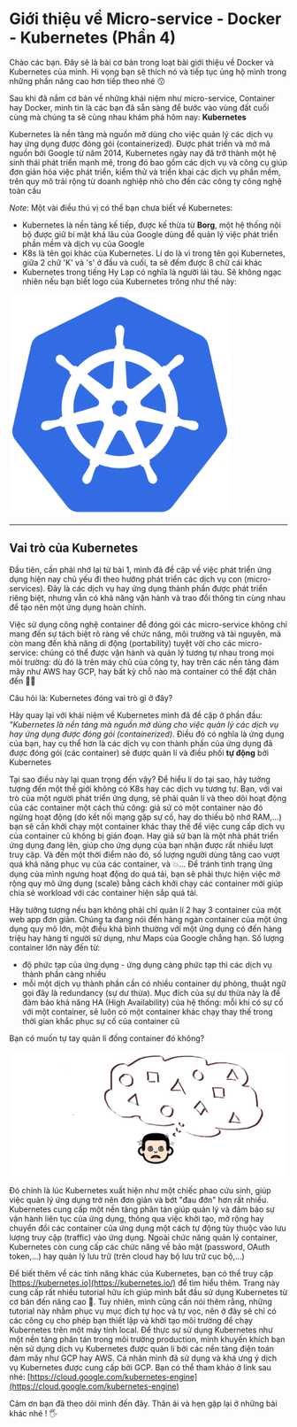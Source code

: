 # Giới thiệu về Micro-service - Docker - Kubernetes (Phần 4)

Chào các bạn. Đây sẽ là bài cơ bản trong loạt bài giới thiệu về Docker và Kubernetes của mình. Hi vọng bạn sẽ thích nó và tiếp tục ủng hộ mình trong những phần nâng cao hơn tiếp theo nhé :kissing:


Sau khi đã nắm cơ bản về những khái niệm như micro-service, Container hay Docker, mình tin là các bạn đã sẵn sàng để bước vào vùng đất cuối cùng mà chúng ta sẽ cùng nhau khám phá hôm nay: **Kubernetes**

Kubernetes là nền tảng mà nguồn mở dùng cho việc quản lý các dịch vụ hay ứng dụng được đóng gói (containerized). Được phát triển và mở mã nguồn bởi Google từ năm 2014, Kubernetes ngày nay đã trở thành một hệ sinh thái phát triển mạnh mẽ, trong đó bao gồm các dịch vụ và công cụ giúp đơn giản hóa việc phát triển, kiểm thử và triển khai các dịch vụ phần mềm, trên quy mô trải rộng từ doanh nghiệp nhỏ cho đến các công ty công nghệ toàn cầu

*Note*: Một vài điều thú vị có thể bạn chưa biết về Kubernetes:
- Kubernetes là nền tảng kế tiếp, được kế thừa từ **Borg**, một hệ thống nội bộ được giữ bí mật khá lâu của Google dùng để quản lý việc phát triển phần mềm và dịch vụ của Google
- K8s là tên gọi khác của Kubernetes. Lí do là vì trong tên gọi Kubernetes, giữa 2 chữ 'K' và 's' ở đầu và cuối, ta sẽ đếm được 8 chữ cái khác
- Kubernetes trong tiếng Hy Lạp có nghĩa là người lái tàu. Sẽ không ngạc nhiên nếu bạn biết logo của Kubernetes trông như thế này:

<img src="../images/1200px-Kubernetes_logo_without_workmark.png" alt="kubernetes-logo" width="400" height='400' />

************************************************************************************************************

## Vai trò của Kubernetes

Đầu tiên, cần phải nhớ lại từ bài 1, mình đã đề cập về việc phát triển ứng dụng hiện nay chủ yếu đi theo hướng phát triển các dịch vụ con (micro-services). Đây là các dịch vụ hay ứng dụng thành phần được phát triển riêng biệt, nhưng vẫn có khả năng vận hành và trao đổi thông tin cùng nhau để tạo nên một ứng dụng hoàn chỉnh. 

Việc sử dụng công nghệ container để đóng gói các micro-service không chỉ mang đến sự tách biệt rõ ràng về chức năng, môi trường và tài nguyên, mà còn mang đến khả năng di động (portability) tuyệt vời cho các micro-service: chúng có thể được vận hành và quản lý tương tự nhau trong mọi môi trường: dù đó là trên máy chủ của công ty, hay trên các nền tảng đám mây như AWS hay GCP, hay bất kỳ chỗ nào mà container có thể đặt chân đến :man_astronaut:

Câu hỏi là: Kubernetes đóng vai trò gì ở đây?

Hãy quay lại với khái niệm về Kubernetes mình đã đề cập ở phần đầu: *"Kubernetes là nền tảng mà nguồn mở dùng cho việc quản lý các dịch vụ hay ứng dụng được đóng gói (containerized)*. Điều đó có nghĩa là ứng dụng của bạn, hay cụ thể hơn là các dịch vụ con thành phần của ứng dụng đã được đóng gói (các container) sẽ được quản lí và điều phối **tự động** bởi Kubernetes

Tại sao điều này lại quan trọng đến vậy? Để hiểu lí do tại sao, hãy tưởng tượng đến một thế giới không có K8s hay các dịch vụ tương tự. Bạn, với vai trò của một người phát triển ứng dụng, sẽ phải quản lí và theo dõi hoạt động của các container một cách thủ công: giả sử có một container nào đó ngừng hoạt động (do kết nối mạng gặp sự cố, hay do thiếu bộ nhớ RAM,...) bạn sẽ cần khởi chạy một container khác thay thế để việc cung cấp dịch vụ của container cũ không bị gián đoạn. Hay giả sử bạn là một nhà phát triển ứng dụng đang lên, giúp cho ứng dụng của bạn nhận được rất nhiều lượt truy cập. Và đến một thời điểm nào đó,  số lượng người dùng tăng cao vượt quá khả năng phục vụ của các container, và :collision:... Để tránh tình trạng ứng dụng của mình ngưng hoạt động do quá tải, bạn sẽ phải thực hiện việc mở rộng quy mô ứng dụng (scale) bằng cách khởi chạy các container mới giúp chia sẻ workload với các container hiện sắp quá tải.

Hãy tưởng tượng nếu bạn không phải chỉ quản lí 2 hay 3 container của một web app đơn giản. Chúng ta đang nói đến hàng ngàn container của một ứng dụng quy mô lớn, một điều khá bình thường với một ứng dụng có đến hàng triệu hay hàng tỉ người sử dụng, như Maps của Google chẳng hạn. Số lượng container lớn này đến từ:
- độ phức tạp của ứng dụng - ứng dụng càng phức tạp thì các dịch vụ thành phần càng nhiều
- mỗi một dịch vụ thành phần cần có nhiều container dự phòng, thuật ngữ gọi đây là redundancy (sự dư thừa). Mục đích của sự dư thừa này là để đảm bảo khả năng HA (High Availability) của hệ thống: mỗi khi có sự cố với một container, sẽ luôn có một container khác chạy thay thế trong thời gian khắc phục sự cố của container cũ

Bạn có muốn tự tay quản lí đống container đó không? 

![Image](../images/withoutK.sketchpad.png)

Đó chính là lúc Kubernetes xuất hiện như một chiếc phao cứu sinh, giúp việc quản lý ứng dụng trở nên đơn giản và bớt "đau đớn" hơn rất nhiều. Kubernetes cung cấp một nền tảng phân tán giúp quản lý và đảm bảo sự vận hành liên tục của ứng dụng, thông qua việc khởi tạo, mở rộng hay chuyển đổi các container của ứng dụng một cách tự động tùy thuộc vào lưu lượng truy cập (traffic) vào ứng dụng. Ngoài chức năng quản lý container, Kubernetes còn cung cấp các chức năng về bảo mật (password, OAuth token,...) hay quản lý lưu trữ (trên cloud hay bộ lưu trữ cục bộ,...)

Để biết thêm về các tính năng khác của Kubernetes, bạn có thể truy cập [https://kubernetes.io](https://kubernetes.io/) để tìm hiểu thêm. Trang này cung cấp rất nhiều tutorial hữu ích giúp mình bắt đầu sử dụng Kubernetes từ cơ bản đến nâng cao :100:. Tuy nhiên, mình cũng cần nói thêm rằng, những tutorial này nhằm phục vụ mục đích tự học và tự vọc, nên ở đây sẽ chỉ có các công cụ cho phép bạn thiết lập và khởi tạo môi trường để chạy Kubernetes trên một máy tính local. Để thực sự sử dụng Kubernetes như một nền tảng phân tán trong môi trường production, mình khuyến khích bạn nên sử dụng dịch vụ Kubernetes được quản lí bởi các nền tảng điện toán đám mây như GCP hay AWS. Cá nhân mình đã sử dụng và khá ưng ý dịch vụ Kubernetes được cung cấp bởi GCP. Bạn có thể tham khảo ở link sau nhé: [https://cloud.google.com/kubernetes-engine](https://cloud.google.com/kubernetes-engine)

Cảm ơn bạn đã theo dõi mình đến đây. Thân ái và hẹn gặp lại ở những bài khác nhé ! :raised_hand_with_fingers_splayed:
